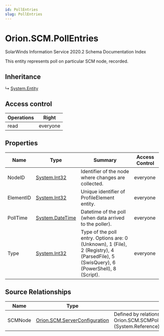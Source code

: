 ```yaml
---
id: PollEntries
slug: PollEntries
---
```


# Orion.SCM.PollEntries

SolarWinds Information Service 2020.2 Schema Documentation Index

This entity represents poll on particular SCM node, recorded.

## Inheritance

↳ [System.Entity](./../System/Entity)

## Access control

| Operations | Right |
| ------ | ------ |
| read | everyone |

## Properties

| Name | Type | Summary | Access Control |
| ------ | ------ | ------ | ------ |
| NodeID | [System.Int32](https://docs.microsoft.com/en-us/dotnet/api/system.int32) | Identifier of the node where changes are collected. | everyone |
| ElementID | [System.Int32](https://docs.microsoft.com/en-us/dotnet/api/system.int32) | Unique identifier of ProfileElement entity. | everyone |
| PollTime | [System.DateTime](https://docs.microsoft.com/en-us/dotnet/api/system.datetime) | Datetime of the poll (when data arrived to the poller). | everyone |
| Type | [System.Int32](https://docs.microsoft.com/en-us/dotnet/api/system.int32) | Type of the poll entry. Options are: 0 (Unknown), 1 (File), 2 (Registry), 4 (ParsedFile), 5 (SwisQuery), 6 (PowerShell), 8 (Script). | everyone |

## Source Relationships

| Name | Type | Notes |
| ------ | ------ | ------ |
| SCMNode | [Orion.SCM.ServerConfiguration](./../Orion.SCM/ServerConfiguration) | Defined by relationship Orion.SCM.SCMPollEntriesReferencesSCMNodes (System.Reference) |

